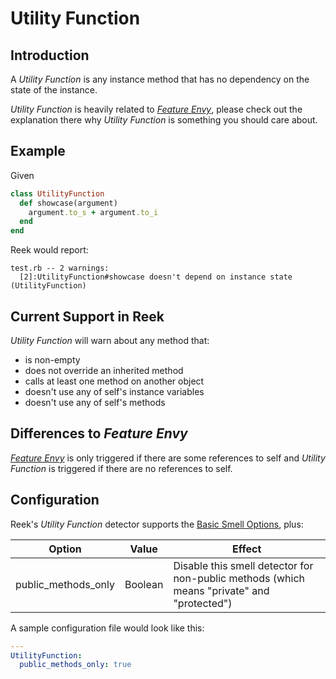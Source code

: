 # Utility Function

## Introduction

A _Utility Function_ is any instance method that has no dependency on the state of the instance.

_Utility Function_ is heavily related to _[Feature Envy](Feature-Envy.md)_, please check out the explanation there why _Utility Function_ is something you should care about.

## Example

Given

```Ruby
class UtilityFunction
  def showcase(argument)
    argument.to_s + argument.to_i
  end
end
```

Reek would report:

```
test.rb -- 2 warnings:
  [2]:UtilityFunction#showcase doesn't depend on instance state (UtilityFunction)
```

## Current Support in Reek

_Utility Function_ will warn about any method that:

* is non-empty
* does not override an inherited method
* calls at least one method on another object
* doesn't use any of self's instance variables
* doesn't use any of self's methods

## Differences to _Feature Envy_

_[Feature Envy](Feature-Envy.md)_ is only triggered if there are some references to self and _Utility Function_ is triggered if there are no references to self.

## Configuration

Reek's _Utility Function_ detector supports the [Basic Smell Options](Basic-Smell-Options.md), plus:

| Option         | Value       | Effect  |
| ---------------|-------------|---------|
| public_methods_only | Boolean | Disable this smell detector for non-public methods (which means "private" and "protected") |

A sample configuration file would look like this:

```Yaml
---
UtilityFunction:
  public_methods_only: true
```
